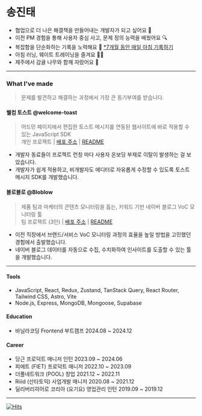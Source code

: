 # 송진태

- 협업으로 더 나은 해결책을 만들어내는 개발자가 되고 싶어요 🤝
- 이전 PM 경험을 통해 사용자 중심 사고, 문제 정의 능력을 배웠어요 🔍
- 복잡함을 단순화하는 기록을 노력해요 📘 [*7개월 동안 매일 아침 기록하기](https://www.as-tao.com/all/review-w48)
- 아침 러닝, 웨이트 트레이닝을 즐겨요 🏃‍♂️
- 제주에서 감귤 나무와 함께 자랐어요 🍊

---

### What I've made
> 문제를 발견하고 해결하는 과정에서 가장 큰 동기부여를 받습니다.

#### 웰컴 토스트 @welcome-toast
> 어드민 페이지에서 편집한 토스트 메시지를 연동된 웹사이트에 바로 적용할 수 있는 JavaScript SDK<br>
> 개인 프로젝트 | [배포 주소](https://welcome-toast.com) | [README](https://github.com/welcome-toast/welcome-toast?tab=readme-ov-file#welcome-toast)
- 개발자 동료들이 프로젝트 런칭 마다 사용자 온보딩 부재로 이탈이 발생하는 걸 보았습니다.
- 개발자가 쉽게 적용하고, 비개발자도 에디터로 자유롭게 수정할 수 있도록 토스트 메시지 SDK를 개발했습니다.

#### 블로블로 @Bloblow
> 제품 팀과 마케터의 콘텐츠 모니터링을 돕는, 키워드 기반 네이버 블로그 VoC 모니터링 툴<br>
> 팀 프로젝트 (3인) | [배포 주소](https://bloblow.netlify.app) | [README](https://github.com/Team-Bloblow/Bloblow-Client?tab=readme-ov-file#bloblow)
- 이전 직장에서 브랜드/서비스 VoC 모니터링 과정의 효율을 높일 방법을 고민했던 경험에서 출발했습니다.
- 네이버 블로그 데이터를 자동으로 수집, 수치화하여 인사이트를 도출할 수 있는 툴을 개발했습니다.

---
#### Tools
- JavaScript, React, Redux, Zustand, TanStack Query, React Router, Tailwind CSS, Astro, Vite
- Node.js, Express, MongoDB, Mongoose, Supabase

#### Education
- 바닐라코딩 Frontend 부트캠프 2024.08 ~ 2024.12

#### Career
- 당근 프로덕트 매니저 인턴 2023.09 ~ 2024.06
- 피에트 (FIET) 프로덕트 매니저 2022.10 ~ 2023.09
- 더풀네트워크 (POOL) 창업 2021.12 ~ 2022.11
- Riiid (산타토익) 사업개발 매니저 2020.08 ~ 2021.12
- 딜리버리히어로 코리아 (요기요) 영업관리 인턴 2019.09 ~ 2019.12

---
[![Hits](https://hits.seeyoufarm.com/api/count/incr/badge.svg?url=https%3A%2F%2Fgithub.com%2Fjin-ttao&count_bg=%23000000&title_bg=%23000000&icon=&icon_color=%23E7E7E7&title=hits&edge_flat=true)](https://hits.seeyoufarm.com)
